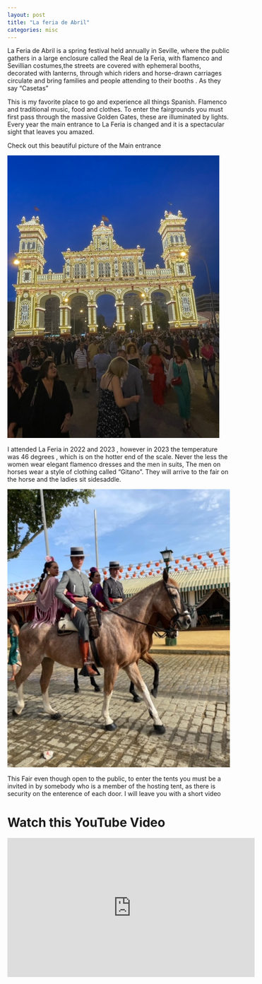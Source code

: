 ```yaml
---
layout: post
title: "La feria de Abril"
categories: misc
---
```


 La Feria de Abril is a spring festival held annually in Seville, where the public gathers in a large enclosure called the Real de la Feria, with flamenco and Sevillian costumes,the streets are covered with ephemeral booths, decorated with lanterns, through which riders and horse-drawn carriages circulate and bring families and people attending to their booths . As they say “Casetas”
 
This is my favorite place to go and experience all things Spanish. Flamenco and traditional music, food and clothes.
To enter the fairgrounds you must first pass through the massive Golden Gates, these are illuminated by lights. Every year the main entrance to La Feria is changed and it is a spectacular sight that leaves you amazed.

 <p>Check out this beautiful picture of the Main entrance</p>
 
 <img src="/images/IMG_6260.jpg" alt="n">

I attended  La Feria in 2022 and 2023 , however in 2023 the temperature was 46 degrees , which is on the hotter end of the scale. Never the less the women wear elegant flamenco dresses and the men in suits, The men on horses wear a style of clothing called “Gitano”. They will arrive to the fair on the horse and the ladies sit sidesaddle.

<img src="/images/7F75B409-6FA9-48FC-9B54-757A3962B768.JPG" alt="n">

This Fair even though open to the public, to enter the tents you must be a invited in by somebody who is a member of the hosting tent, as there is security on the enterence of each door. I will leave you with a short video 

 <h1>Watch this YouTube Video</h1>
    <iframe width="560" height="315" src="https://www.youtube.com/embed/YOUR_VIDEO_ID_HERE" frameborder="0" allowfullscreen></iframe>

 

 
